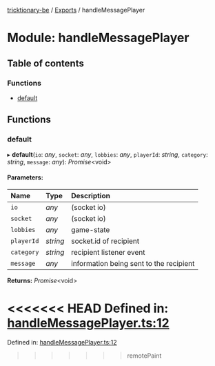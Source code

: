 [tricktionary-be](../README.md) / [Exports](../modules.md) / handleMessagePlayer

# Module: handleMessagePlayer

## Table of contents

### Functions

- [default](handlemessageplayer.md#default)

## Functions

### default

▸ **default**(`io`: *any*, `socket`: *any*, `lobbies`: *any*, `playerId`: *string*, `category`: *string*, `message`: *any*): *Promise*<void\>

#### Parameters:

Name | Type | Description |
:------ | :------ | :------ |
`io` | *any* | (socket io)   |
`socket` | *any* | (socket io)   |
`lobbies` | *any* | game-state   |
`playerId` | *string* | socket.id of recipient   |
`category` | *string* | recipient listener event   |
`message` | *any* | information being sent to the recipient    |

**Returns:** *Promise*<void\>

<<<<<<< HEAD
Defined in: [handleMessagePlayer.ts:12](https://github.com/story-squad/tricktionary-be/blob/e2df648/src/sockets/handleMessagePlayer.ts#L12)
=======
Defined in: [handleMessagePlayer.ts:12](https://github.com/story-squad/tricktionary-be/blob/50f8f84/src/sockets/handleMessagePlayer.ts#L12)
>>>>>>> remotePaint

